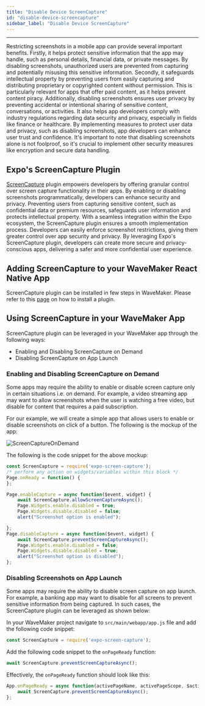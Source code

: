 ```yaml
---
title: "Disable Device ScreenCapture"
id: "disable-device-screencapture"
sidebar_label: "Disable Device ScreenCapture"
---
```

---
Restricting screenshots in a mobile app can provide several important benefits. Firstly, it helps protect sensitive information 
that the app may handle, such as personal details, financial data, or private messages. By disabling screenshots, 
unauthorized users are prevented from capturing and potentially misusing this sensitive information. Secondly, it safeguards 
intellectual property by preventing users from easily capturing and distributing proprietary or copyrighted content without permission. 
This is particularly relevant for apps that offer paid content, as it helps prevent content piracy. Additionally, 
disabling screenshots ensures user privacy by preventing accidental or intentional sharing of sensitive content, conversations, or activities. 
It also helps app developers comply with industry regulations regarding data security and privacy, especially in fields 
like finance or healthcare. By implementing measures to protect user data and privacy, such as disabling screenshots, 
app developers can enhance user trust and confidence. It's important to note that disabling screenshots alone is not 
foolproof, so it's crucial to implement other security measures like encryption and secure data handling.

## Expo's ScreenCapture Plugin

[ScreenCapture](https://docs.expo.dev/versions/latest/sdk/screen-capture/) plugin empowers developers by offering granular control over screen capture functionality in their 
apps. By enabling or disabling screenshots programmatically, developers can enhance security and privacy. 
Preventing users from capturing sensitive content, such as confidential data or premium resources, safeguards user 
information and protects intellectual property. With a seamless integration within the Expo ecosystem, the ScreenCapture
plugin ensures a smooth implementation process. Developers can easily enforce screenshot restrictions, giving them greater 
control over app security and privacy. By leveraging Expo's ScreenCapture plugin, developers can create more secure and 
privacy-conscious apps, delivering a safer and more confidential user experience.

## Adding ScreenCapture to your WaveMaker React Native App

ScreenCapture plugin can be installed in few steps in WaveMaker. Please refer to this [page](https://docs.wavemaker.com/learn/react-native/third-party-expo-plugins#expo)
on how to install a plugin.

## Using ScreenCapture in your WaveMaker App

ScreenCapture plugin can be leveraged in your WaveMaker app through the following ways:

- Enabling and Disabling ScreenCapture on Demand
- Disabling ScreenCapture on App Launch

### Enabling and Disabling ScreenCapture on Demand

Some apps may require the ability to enable or disable screen capture only in certain situations i.e. on demand.
For example, a video streaming app may want to allow screenshots when the user is watching a free video, but disable for
content that requires a paid subscription.

For our example, we will create a simple app that allows users to enable or disable screenshots on click of a button. 
The following is the mockup of the app:

![ScreenCaptureOnDemand](/learn/assets/ScreeCaptureOnDemand.png)

The following is the code snippet for the above mockup:

```javascript
const ScreenCapture = require('expo-screen-capture');
/* perform any action on widgets/variables within this block */
Page.onReady = function() {
};

Page.enableCapture = async function($event, widget) {
    await ScreenCapture.allowScreenCaptureAsync();
    Page.Widgets.enable.disabled = true;
    Page.Widgets.disable.disabled = false;
    alert("Screenshot option is enabled");

};
Page.disableCapture = async function($event, widget) {
    await ScreenCapture.preventScreenCaptureAsync();
    Page.Widgets.enable.disabled = false;
    Page.Widgets.disable.disabled = true;
    alert("Screenshot option is disabled");
};
```

### Disabling Screenshots on App Launch

Some apps may require the ability to disable screen capture on app launch. For example, a banking app may want to disable
for all screens to prevent sensitive information from being captured. In such cases, the ScreenCapture plugin can be leveraged
as shown below:

In your WaveMaker project navigate to `src/main/webapp/app.js` file and add the following code snippet:

```javascript
const ScreenCapture = require('expo-screen-capture');
```

Add the following code snippet to the `onPageReady` function:

```javascript
await ScreenCapture.preventScreenCaptureAsync();
```

Effectively, the `onPageReady` function should look like this:

```javascript
App.onPageReady = async function(activePageName, activePageScope, $activePageEl) {
    await ScreenCapture.preventScreenCaptureAsync();
};
```